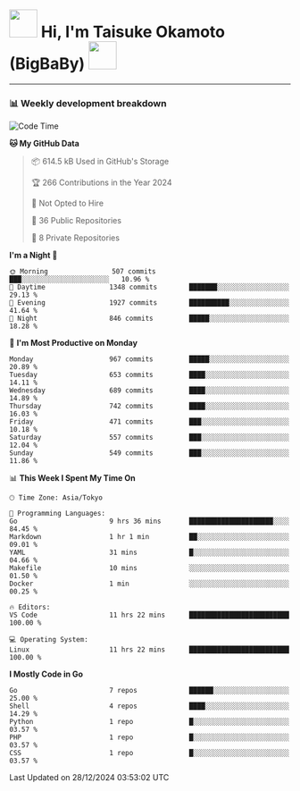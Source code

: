 <!-- Title -->
<h1>
    <img src="https://media.tenor.com/TlyRveJkgo4AAAAi/cloud-cloud-strife.gif" width="50"/> 
    Hi, I'm Taisuke Okamoto (BigBaBy) 
    <img src="https://media.tenor.com/TlyRveJkgo4AAAAi/cloud-cloud-strife.gif" width="50"/>
</h1>

---

<h3> 📊 Weekly development breakdown </h3>
<!-- waka-readme-stats -->

<!--START_SECTION:waka-->
![Code Time](http://img.shields.io/badge/Code%20Time-1%2C931%20hrs%208%20mins-blue)

**🐱 My GitHub Data** 

> 📦 614.5 kB Used in GitHub's Storage 
 > 
> 🏆 266 Contributions in the Year 2024
 > 
> 🚫 Not Opted to Hire
 > 
> 📜 36 Public Repositories 
 > 
> 🔑 8 Private Repositories 
 > 
**I'm a Night 🦉** 

```text
🌞 Morning                507 commits         ███░░░░░░░░░░░░░░░░░░░░░░   10.96 % 
🌆 Daytime                1348 commits        ███████░░░░░░░░░░░░░░░░░░   29.13 % 
🌃 Evening                1927 commits        ██████████░░░░░░░░░░░░░░░   41.64 % 
🌙 Night                  846 commits         █████░░░░░░░░░░░░░░░░░░░░   18.28 % 
```
📅 **I'm Most Productive on Monday** 

```text
Monday                   967 commits         █████░░░░░░░░░░░░░░░░░░░░   20.89 % 
Tuesday                  653 commits         ████░░░░░░░░░░░░░░░░░░░░░   14.11 % 
Wednesday                689 commits         ████░░░░░░░░░░░░░░░░░░░░░   14.89 % 
Thursday                 742 commits         ████░░░░░░░░░░░░░░░░░░░░░   16.03 % 
Friday                   471 commits         ███░░░░░░░░░░░░░░░░░░░░░░   10.18 % 
Saturday                 557 commits         ███░░░░░░░░░░░░░░░░░░░░░░   12.04 % 
Sunday                   549 commits         ███░░░░░░░░░░░░░░░░░░░░░░   11.86 % 
```


📊 **This Week I Spent My Time On** 

```text
🕑︎ Time Zone: Asia/Tokyo

💬 Programming Languages: 
Go                       9 hrs 36 mins       █████████████████████░░░░   84.45 % 
Markdown                 1 hr 1 min          ██░░░░░░░░░░░░░░░░░░░░░░░   09.01 % 
YAML                     31 mins             █░░░░░░░░░░░░░░░░░░░░░░░░   04.66 % 
Makefile                 10 mins             ░░░░░░░░░░░░░░░░░░░░░░░░░   01.50 % 
Docker                   1 min               ░░░░░░░░░░░░░░░░░░░░░░░░░   00.25 % 

🔥 Editors: 
VS Code                  11 hrs 22 mins      █████████████████████████   100.00 % 

💻 Operating System: 
Linux                    11 hrs 22 mins      █████████████████████████   100.00 % 
```

**I Mostly Code in Go** 

```text
Go                       7 repos             ██████░░░░░░░░░░░░░░░░░░░   25.00 % 
Shell                    4 repos             ████░░░░░░░░░░░░░░░░░░░░░   14.29 % 
Python                   1 repo              █░░░░░░░░░░░░░░░░░░░░░░░░   03.57 % 
PHP                      1 repo              █░░░░░░░░░░░░░░░░░░░░░░░░   03.57 % 
CSS                      1 repo              █░░░░░░░░░░░░░░░░░░░░░░░░   03.57 % 
```




 Last Updated on 28/12/2024 03:53:02 UTC
<!--END_SECTION:waka-->
